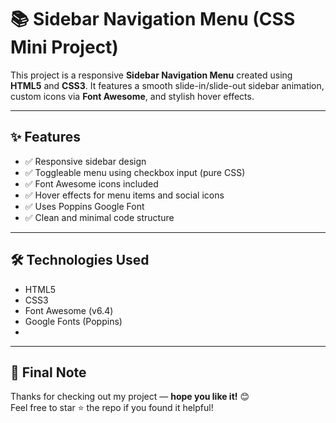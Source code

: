 # 📚 Sidebar Navigation Menu (CSS Mini Project)

This project is a responsive **Sidebar Navigation Menu** created using **HTML5** and **CSS3**. It features a smooth slide-in/slide-out sidebar animation, custom icons via **Font Awesome**, and stylish hover effects.

---

## ✨ Features

- ✅ Responsive sidebar design
- ✅ Toggleable menu using checkbox input (pure CSS)
- ✅ Font Awesome icons included
- ✅ Hover effects for menu items and social icons
- ✅ Uses Poppins Google Font
- ✅ Clean and minimal code structure

---

## 🛠️ Technologies Used

- HTML5
- CSS3
- Font Awesome (v6.4)
- Google Fonts (Poppins)
- 
---

## 💬 Final Note

Thanks for checking out my project — **hope you like it!** 😊  
Feel free to star ⭐ the repo if you found it helpful!

